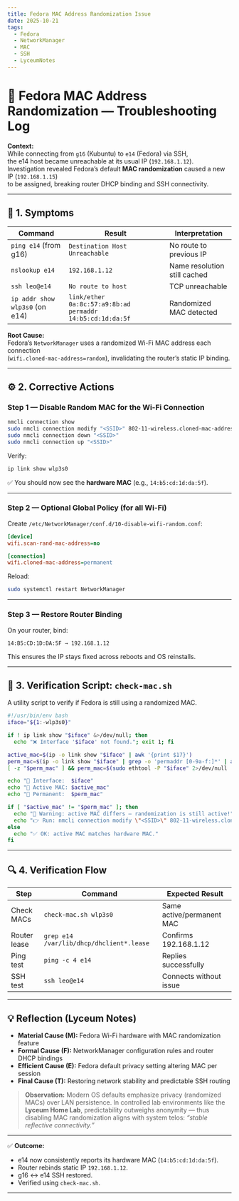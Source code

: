 ```yaml
---
title: Fedora MAC Address Randomization Issue
date: 2025-10-21
tags:
  - Fedora
  - NetworkManager
  - MAC
  - SSH
  - LyceumNotes
---
```


# 🧠 Fedora MAC Address Randomization — Troubleshooting Log

**Context:**  
While connecting from `g16` (Kubuntu) to `e14` (Fedora) via SSH,  
the e14 host became unreachable at its usual IP (`192.168.1.12`).  
Investigation revealed Fedora’s default **MAC randomization** caused a new IP (`192.168.1.15`)  
to be assigned, breaking router DHCP binding and SSH connectivity.

---

## 🧩 1. Symptoms

| Command | Result | Interpretation |
|----------|---------|----------------|
| `ping e14` (from g16) | `Destination Host Unreachable` | No route to previous IP |
| `nslookup e14` | `192.168.1.12` | Name resolution still cached |
| `ssh leo@e14` | `No route to host` | TCP unreachable |
| `ip addr show wlp3s0` (on e14) | `link/ether 0a:8c:57:a9:8b:ad permaddr 14:b5:cd:1d:da:5f` | Randomized MAC detected |

**Root Cause:**  
Fedora’s `NetworkManager` uses a randomized Wi-Fi MAC address each connection  
(`wifi.cloned-mac-address=random`), invalidating the router’s static IP binding.

---

## ⚙️ 2. Corrective Actions

### Step 1 — Disable Random MAC for the Wi-Fi Connection

```bash
nmcli connection show
sudo nmcli connection modify "<SSID>" 802-11-wireless.cloned-mac-address permanent
sudo nmcli connection down "<SSID>"
sudo nmcli connection up "<SSID>"
````

Verify:

```bash
ip link show wlp3s0
```

✅ You should now see the **hardware MAC** (e.g., `14:b5:cd:1d:da:5f`).

---

### Step 2 — Optional Global Policy (for all Wi-Fi)

Create `/etc/NetworkManager/conf.d/10-disable-wifi-random.conf`:

```ini
[device]
wifi.scan-rand-mac-address=no

[connection]
wifi.cloned-mac-address=permanent
```

Reload:

```bash
sudo systemctl restart NetworkManager
```

---

### Step 3 — Restore Router Binding

On your router, bind:

```
14:B5:CD:1D:DA:5F → 192.168.1.12
```

This ensures the IP stays fixed across reboots and OS reinstalls.

---

## 🧰 3. Verification Script: `check-mac.sh`

A utility script to verify if Fedora is still using a randomized MAC.

```bash
#!/usr/bin/env bash
iface="${1:-wlp3s0}"

if ! ip link show "$iface" &>/dev/null; then
  echo "❌ Interface '$iface' not found."; exit 1; fi

active_mac=$(ip -o link show "$iface" | awk '{print $17}')
perm_mac=$(ip -o link show "$iface" | grep -o 'permaddr [0-9a-f:]*' | awk '{print $2}')
[ -z "$perm_mac" ] && perm_mac=$(sudo ethtool -P "$iface" 2>/dev/null | awk '{print $3}')

echo "🧠 Interface:  $iface"
echo "🔹 Active MAC: $active_mac"
echo "🔸 Permanent:  $perm_mac"

if [ "$active_mac" != "$perm_mac" ]; then
  echo "🚨 Warning: active MAC differs — randomization is still active!"
  echo "👉 Run: nmcli connection modify \"<SSID>\" 802-11-wireless.cloned-mac-address permanent"
else
  echo "✅ OK: active MAC matches hardware MAC."
fi
```

---

## 🔍 4. Verification Flow

| Step         | Command                                  | Expected Result           |
| ------------ | ---------------------------------------- | ------------------------- |
| Check MACs   | `check-mac.sh wlp3s0`                    | Same active/permanent MAC |
| Router lease | `grep e14 /var/lib/dhcp/dhclient*.lease` | Confirms 192.168.1.12     |
| Ping test    | `ping -c 4 e14`                          | Replies successfully      |
| SSH test     | `ssh leo@e14`                            | Connects without issue    |

---

## 💡 Reflection (Lyceum Notes)

* **Material Cause (M):** Fedora Wi-Fi hardware with MAC randomization feature
* **Formal Cause (F):** NetworkManager configuration rules and router DHCP bindings
* **Efficient Cause (E):** Fedora default privacy setting altering MAC per session
* **Final Cause (T):** Restoring network stability and predictable SSH routing

> **Observation:**
> Modern OS defaults emphasize privacy (randomized MACs) over LAN persistence.
> In controlled lab environments like the **Lyceum Home Lab**, predictability outweighs anonymity —
> thus disabling MAC randomization aligns with system telos: *“stable reflective connectivity.”*

---

✅ **Outcome:**

* e14 now consistently reports its hardware MAC (`14:b5:cd:1d:da:5f`).
* Router rebinds static IP `192.168.1.12`.
* g16 ↔ e14 SSH restored.
* Verified using `check-mac.sh`.

---
